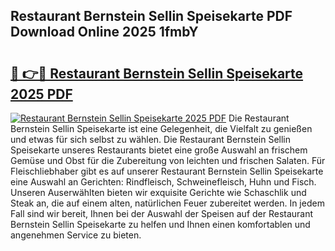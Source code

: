 ## Restaurant Bernstein Sellin Speisekarte PDF Download Online 2025 1fmbY

# <h2><a href="http://gcczl7h.nevu.top/?p=Restaurant+Bernstein+Sellin+Speisekarte">🔗 👉🔴 Restaurant Bernstein Sellin Speisekarte 2025 PDF</a></h2>

[![Restaurant Bernstein Sellin Speisekarte 2025 PDF](https://i.imgur.com/dBaPXMq.png)](http://gcczl7h.nevu.top/?p=Restaurant+Bernstein+Sellin+Speisekarte)
Die Restaurant Bernstein Sellin Speisekarte ist eine Gelegenheit, die Vielfalt zu genießen und etwas für sich selbst zu wählen. Die Restaurant Bernstein Sellin Speisekarte unseres Restaurants bietet eine große Auswahl an frischem Gemüse und Obst für die Zubereitung von leichten und frischen Salaten. Für Fleischliebhaber gibt es auf unserer Restaurant Bernstein Sellin Speisekarte eine Auswahl an Gerichten: Rindfleisch, Schweinefleisch, Huhn und Fisch. Unseren Auserwählten bieten wir exquisite Gerichte wie Schaschlik und Steak an, die auf einem alten, natürlichen Feuer zubereitet werden. In jedem Fall sind wir bereit, Ihnen bei der Auswahl der Speisen auf der Restaurant Bernstein Sellin Speisekarte zu helfen und Ihnen einen komfortablen und angenehmen Service zu bieten.

